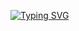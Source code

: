 <a href="https://git.io/typing-svg"><img src="https://readme-typing-svg.demolab.com?font=Fira+Code&weight=900&size=21&pause=1000&color=0E18F7&random=false&width=435&lines=%E3%81%93%E3%82%93%E3%81%AB%E3%81%A1%E3%81%AF;%E5%90%9B%E3%81%AF%E3%83%81%E3%83%A7%E3%82%B3%E3%83%AC%E3%83%BC%E3%83%88%E3%81%8C%E5%A5%BD%E3%81%8D%E3%81%A7%E3%81%99%E3%81%8B%E3%80%82" alt="Typing SVG" /></a>
